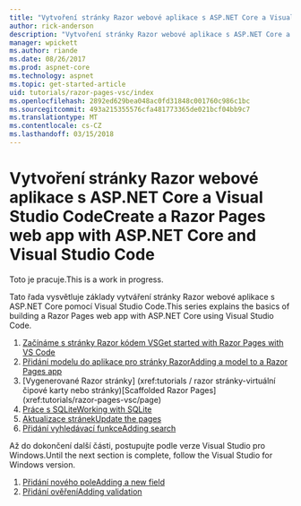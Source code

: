 ```yaml
---
title: "Vytvoření stránky Razor webové aplikace s ASP.NET Core a Visual Studio Code"
author: rick-anderson
description: "Vytvoření stránky Razor webové aplikace s ASP.NET Core a EF jádra."
manager: wpickett
ms.author: riande
ms.date: 08/26/2017
ms.prod: aspnet-core
ms.technology: aspnet
ms.topic: get-started-article
uid: tutorials/razor-pages-vsc/index
ms.openlocfilehash: 2892ed629bea048ac0fd31848c001760c986c1bc
ms.sourcegitcommit: 493a215355576cfa481773365de021bcf04bb9c7
ms.translationtype: MT
ms.contentlocale: cs-CZ
ms.lasthandoff: 03/15/2018
---
```

# <a name="create-a-razor-pages-web-app-with-aspnet-core-and-visual-studio-code"></a><span data-ttu-id="08ec0-103">Vytvoření stránky Razor webové aplikace s ASP.NET Core a Visual Studio Code</span><span class="sxs-lookup"><span data-stu-id="08ec0-103">Create a Razor Pages web app with ASP.NET Core and Visual Studio Code</span></span>

<span data-ttu-id="08ec0-104">Toto je pracuje.</span><span class="sxs-lookup"><span data-stu-id="08ec0-104">This is a work in progress.</span></span>

<span data-ttu-id="08ec0-105">Tato řada vysvětluje základy vytváření stránky Razor webové aplikace s ASP.NET Core pomocí Visual Studio Code.</span><span class="sxs-lookup"><span data-stu-id="08ec0-105">This series explains the basics of building a Razor Pages web app with ASP.NET Core using Visual Studio Code.</span></span>

1. [<span data-ttu-id="08ec0-106">Začínáme s stránky Razor kódem VS</span><span class="sxs-lookup"><span data-stu-id="08ec0-106">Get started with Razor Pages with VS Code</span></span>](xref:tutorials/razor-pages-vsc/razor-pages-start)
1. [<span data-ttu-id="08ec0-107">Přidání modelu do aplikace pro stránky Razor</span><span class="sxs-lookup"><span data-stu-id="08ec0-107">Adding a model to a Razor Pages app</span></span>](xref:tutorials/razor-pages-vsc/model)
1. <span data-ttu-id="08ec0-108">[Vygenerované Razor stránky]         (xref:tutorials / razor stránky-virtuální čipové karty nebo stránky)</span><span class="sxs-lookup"><span data-stu-id="08ec0-108">[Scaffolded Razor Pages]         (xref:tutorials/razor-pages-vsc/page)</span></span>
1. [<span data-ttu-id="08ec0-109">Práce s SQLite</span><span class="sxs-lookup"><span data-stu-id="08ec0-109">Working with SQLite</span></span>](xref:tutorials/razor-pages-vsc/sql)
1. [<span data-ttu-id="08ec0-110">Aktualizace stránek</span><span class="sxs-lookup"><span data-stu-id="08ec0-110">Update the pages</span></span>](xref:tutorials/razor-pages-vsc/da1)
1. [<span data-ttu-id="08ec0-111">Přidání vyhledávací funkce</span><span class="sxs-lookup"><span data-stu-id="08ec0-111">Adding search</span></span>](xref:tutorials/razor-pages-vsc/search)

<span data-ttu-id="08ec0-112">Až do dokončení další části, postupujte podle verze Visual Studio pro Windows.</span><span class="sxs-lookup"><span data-stu-id="08ec0-112">Until the next section is complete, follow the Visual Studio for Windows version.</span></span>

1. [<span data-ttu-id="08ec0-113">Přidání nového pole</span><span class="sxs-lookup"><span data-stu-id="08ec0-113">Adding a new field</span></span>](xref:tutorials/razor-pages/new-field)
1. [<span data-ttu-id="08ec0-114">Přidání ověření</span><span class="sxs-lookup"><span data-stu-id="08ec0-114">Adding validation</span></span>](xref:tutorials/razor-pages/validation)
